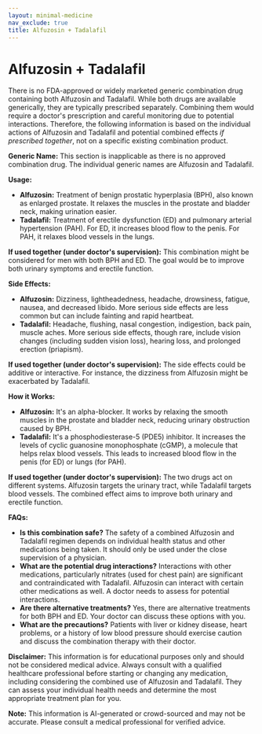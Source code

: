 ```yaml
---
layout: minimal-medicine
nav_exclude: true
title: Alfuzosin + Tadalafil
---
```


# Alfuzosin + Tadalafil

There is no FDA-approved or widely marketed generic combination drug containing both Alfuzosin and Tadalafil.  While both drugs are available generically, they are typically prescribed separately.  Combining them would require a doctor's prescription and careful monitoring due to potential interactions.  Therefore, the following information is based on the individual actions of Alfuzosin and Tadalafil and potential combined effects *if prescribed together*, not on a specific existing combination product.

**Generic Name:**  This section is inapplicable as there is no approved combination drug.  The individual generic names are Alfuzosin and Tadalafil.

**Usage:**

* **Alfuzosin:**  Treatment of benign prostatic hyperplasia (BPH), also known as enlarged prostate.  It relaxes the muscles in the prostate and bladder neck, making urination easier.
* **Tadalafil:** Treatment of erectile dysfunction (ED) and pulmonary arterial hypertension (PAH).  For ED, it increases blood flow to the penis. For PAH, it relaxes blood vessels in the lungs.

**If used together (under doctor's supervision):** This combination might be considered for men with both BPH and ED.  The goal would be to improve both urinary symptoms and erectile function.

**Side Effects:**

* **Alfuzosin:** Dizziness, lightheadedness, headache, drowsiness, fatigue, nausea, and decreased libido.  More serious side effects are less common but can include fainting and rapid heartbeat.
* **Tadalafil:** Headache, flushing, nasal congestion, indigestion, back pain, muscle aches.  More serious side effects, though rare, include vision changes (including sudden vision loss), hearing loss, and prolonged erection (priapism).

**If used together (under doctor's supervision):** The side effects could be additive or interactive.  For instance, the dizziness from Alfuzosin might be exacerbated by Tadalafil.

**How it Works:**

* **Alfuzosin:**  It's an alpha-blocker.  It works by relaxing the smooth muscles in the prostate and bladder neck, reducing urinary obstruction caused by BPH.
* **Tadalafil:**  It's a phosphodiesterase-5 (PDE5) inhibitor.  It increases the levels of cyclic guanosine monophosphate (cGMP), a molecule that helps relax blood vessels. This leads to increased blood flow in the penis (for ED) or lungs (for PAH).

**If used together (under doctor's supervision):**  The two drugs act on different systems. Alfuzosin targets the urinary tract, while Tadalafil targets blood vessels.  The combined effect aims to improve both urinary and erectile function.

**FAQs:**

* **Is this combination safe?**  The safety of a combined Alfuzosin and Tadalafil regimen depends on individual health status and other medications being taken.  It should only be used under the close supervision of a physician.
* **What are the potential drug interactions?**  Interactions with other medications, particularly nitrates (used for chest pain) are significant and contraindicated with Tadalafil.  Alfuzosin can interact with certain other medications as well. A doctor needs to assess for potential interactions.
* **Are there alternative treatments?**  Yes, there are alternative treatments for both BPH and ED.  Your doctor can discuss these options with you.
* **What are the precautions?** Patients with liver or kidney disease, heart problems, or a history of low blood pressure should exercise caution and discuss the combination therapy with their doctor.


**Disclaimer:** This information is for educational purposes only and should not be considered medical advice. Always consult with a qualified healthcare professional before starting or changing any medication, including considering the combined use of Alfuzosin and Tadalafil.  They can assess your individual health needs and determine the most appropriate treatment plan for you.


**Note:** This information is AI-generated or crowd-sourced and may not be accurate. Please consult a medical professional for verified advice.